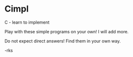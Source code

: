 # Cimpl
C - learn to implement

Play with these simple programs on your own! I will add more. 

Do not expect direct answers! Find them in your own way. 

-rks
